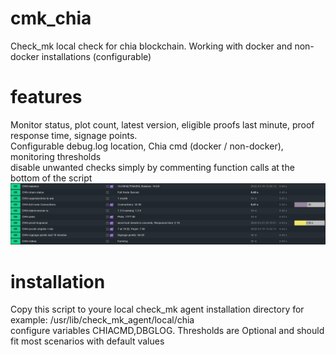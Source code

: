 # cmk_chia
Check_mk local check for chia blockchain. Working with docker and non-docker installations (configurable)
# features
Monitor status, plot count, latest version, eligible proofs last minute, proof response time, signage points. \
Configurable debug.log location, Chia cmd (docker / non-docker), monitoring thresholds \
disable unwanted checks simply by commenting function calls at the bottom of the script
![screenshot](.screenshots/chia.png)
# installation
Copy this script to youre local check_mk agent installation directory for example: /usr/lib/check_mk_agent/local/chia \
configure variables CHIACMD,DBGLOG. Thresholds are Optional and should fit most scenarios with default values
